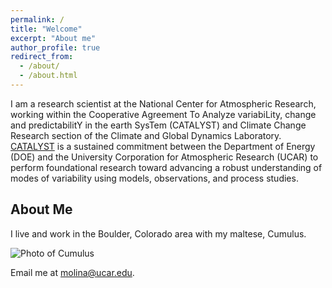 ```yaml
---
permalink: /
title: "Welcome"
excerpt: "About me"
author_profile: true
redirect_from: 
  - /about/
  - /about.html
---
```


I am a research scientist at the National Center for Atmospheric Research, working within the Cooperative Agreement To Analyze variabiLity, change and predictabilitY in the earth SysTem (CATALYST) and Climate Change Research section of the Climate and Global Dynamics Laboratory. [CATALYST](https://www.cgd.ucar.edu/projects/catalyst/) is a sustained commitment between the Department of Energy (DOE) and the University Corporation for Atmospheric Research (UCAR) to perform foundational research toward advancing a robust understanding of modes of variability using models, observations, and process studies.

[//]: # (Earth system models, statistics, and machine learning for climate science)
[//]: # (======)
[//]: # (dsasd)

[//]: # (What are Earth system models?)
[//]: # (------)
[//]: # (fewfw)

[//]: # (**How to learn more**)
[//]: # (foieiwn)

[//]: # (What is machine learning?)
[//]: # (------)
[//]: # (feewfe)

[//]: # (**How to learn more**)
[//]: # (sfdsf)

About Me
------
I live and work in the Boulder, Colorado area with my maltese, Cumulus. 

![Photo of Cumulus](https://github.com/mariajmolina/mariajmolina.github.io/blob/master/images/molina_headshot.jpeg)

Email me at molina@ucar.edu.
